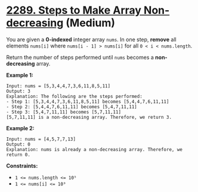 # [2289. Steps to Make Array Non-decreasing][link] (Medium)

[link]: https://leetcode.com/problems/steps-to-make-array-non-decreasing/

You are given a **0-indexed** integer array `nums`. In one step, **remove** all elements `nums[i]`
where `nums[i - 1] > nums[i]` for all `0 < i < nums.length`.

Return the number of steps performed until  `nums` becomes a **non-decreasing** array.

**Example 1:**

```
Input: nums = [5,3,4,4,7,3,6,11,8,5,11]
Output: 3
Explanation: The following are the steps performed:
- Step 1: [5,3,4,4,7,3,6,11,8,5,11] becomes [5,4,4,7,6,11,11]
- Step 2: [5,4,4,7,6,11,11] becomes [5,4,7,11,11]
- Step 3: [5,4,7,11,11] becomes [5,7,11,11]
[5,7,11,11] is a non-decreasing array. Therefore, we return 3.
```

**Example 2:**

```
Input: nums = [4,5,7,7,13]
Output: 0
Explanation: nums is already a non-decreasing array. Therefore, we return 0.
```

**Constraints:**

- `1 <= nums.length <= 10⁵`
- `1 <= nums[i] <= 10⁹`
